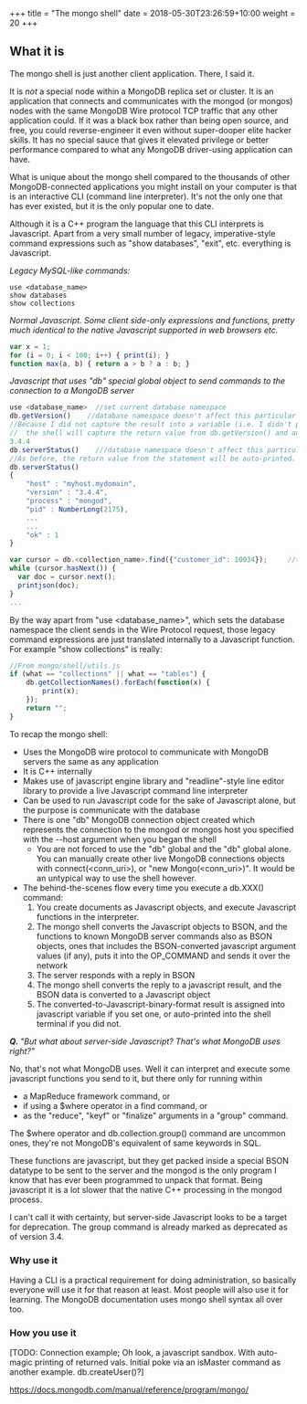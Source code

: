 +++
title = "The mongo shell"
date =  2018-05-30T23:26:59+10:00
weight = 20
+++

## What it is

The mongo shell is just another client application. There, I said it. 

It is _not_ a special node within a MongoDB replica set or cluster. It is an application that connects and communicates with the mongod (or mongos) nodes with the same MongoDB Wire protocol TCP traffic that any other application could. If it was a black box rather than being open source, and free, you could reverse-engineer it even without super-dooper elite hacker skills. It has no special sauce that gives it elevated privilege or better performance compared to what any MongoDB driver-using application can have.

What is unique about the mongo shell compared to the thousands of other MongoDB-connected applications you might install on your computer is that is an interactive CLI (command line interpreter). It's not the only one that has ever existed, but it is the only popular one to date.

Although it is a C++ program the language that this CLI interprets is Javascript. Apart from a very small number of legacy, imperative-style command expressions such as "show databases", "exit", etc. everything is Javascript.

_Legacy MySQL-like commands:_
```text
use <database_name>
show databases
show collections
```
_Normal Javascript. Some client side-only expressions and functions, pretty much identical to the native Javascript supported in web browsers etc._
```js
var x = 1;
for (i = 0; i < 100; i++) { print(i); }
function max(a, b) { return a > b ? a : b; }
```
_Javascript that uses "db" special global object to send commands to the connection to a MongoDB server_

```javascript
use <database_name>  //set current database namespace
db.getVersion()    //database namespace doesn't affect this particular command
//Because I did not capture the result into a variable (i.e. I didn't put "var version_result = …" at the front)
//  the shell will capture the return value from db.getVersion() and auto-print it here
3.4.4
db.serverStatus()    ///database namespace doesn't affect this particular command
//As before, the return value from the statement will be auto-printed.
db.serverStatus()
{
    "host" : "myhost.mydomain",
    "version" : "3.4.4",
    "process" : "mongod",
    "pid" : NumberLong(2175),
    ...
    ...
    "ok" : 1
}

var cursor = db.<collection_name>.find({"customer_id": 10034});     //this command is affected by the database namespace
while (cursor.hasNext()) {
  var doc = cursor.next();
  printjson(doc);
}
...
```

By the way apart from "use <database_name>", which sets the database namespace the client sends in the Wire Protocol request, those legacy command expressions are just translated internally to a Javascript function. For example "show collections" is really:
```js
//From mongo/shell/utils.js
if (what == "collections" || what == "tables") {
    db.getCollectionNames().forEach(function(x) {
        print(x);
    });
    return "";
}
```

To recap the mongo shell:

- Uses the MongoDB wire protocol to communicate with MongoDB servers the same as any application
- It is C++ internally
- Makes use of javascript engine library and "readline"-style line editor library to provide a live Javascript command line interpreter
- Can be used to run Javascript code for the sake of Javascript alone, but the purpose is communicate with the database
- There is one "db" MongoDB connection object created which represents the connection to the mongod or mongos host you specified with the --host argument when you began the shell
  - You are not forced to use the "db" global and the "db" global alone. You can manually create other live MongoDB connections objects with connect(\<conn_uri\>), or "new Mongo(\<conn_uri\>)". It would be an untypical way to use the shell however.
- The behind-the-scenes flow every time you execute a db.XXX() command:
  1. You create documents as Javascript objects, and execute Javascript functions in the interpreter. 
  2. The mongo shell converts the Javascript objects to BSON, and the functions to known MongoDB server commands also as BSON objects, ones that includes the BSON-converted javascript argument values (if any), puts it into the OP_COMMAND and sends it over the network
  3. The server responds with a reply in BSON
  4. The mongo shell converts the reply to a javascript result, and the BSON data is converted to a Javascript object
  5. The converted-to-Javascript-binary-format result is assigned into javascript variable if you set one, or auto-printed into the shell terminal if you did not.

_**Q.** "But what about server-side Javascript? That's what MongoDB uses right?"_

No, that's not what MongoDB uses. Well it can interpret and execute some javascript functions you send to it, but there only for running within 

- a MapReduce framework command, or 
- if using a $where operator in a find command, or
- as the "reduce", "keyf" or "finalize" arguments in a "group" command.


The $where operator and db.collection.group() command are uncommon ones, they're not MongoDB's equivalent of same keywords in SQL.

These functions are javascript, but they get packed inside a special BSON datatype to be sent to the server and the mongod is the only program I know that has ever been programmed to unpack that format. Being javascript it is a lot slower that the native C++ processing in the mongod process.

I can't call it with certainty, but server-side Javascript looks to be a target for deprecation. The group command is already marked as deprecated as of version 3.4.

### Why use it

Having a CLI is a practical requirement for doing administration, so basically everyone will use it for that reason at least. Most people will also use it for learning. The MongoDB documentation uses mongo shell syntax all over too.

### How you use it

\[TODO: Connection example; Oh look, a javascript sandbox. With auto-magic printing of returned vals. Initial poke via an isMaster command as another example. db.createUser()?\]

https://docs.mongodb.com/manual/reference/program/mongo/